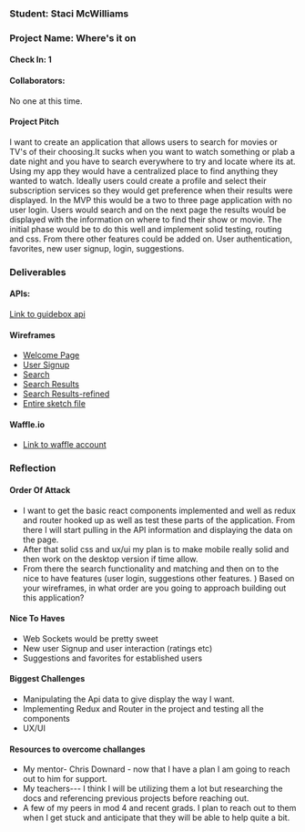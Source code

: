 ### Student: Staci McWilliams

### Project Name: Where's it on

#### Check In: 1  

#### Collaborators:  
No one at this time.

#### Project Pitch  
I want to create an application that allows users to search for movies or TV's of their choosing.It sucks when you want to watch something or plab a date night and you have to search everywhere to try and locate where its at. Using my app they would have a centralized place to find anything they wanted to watch. Ideally users could create a profile and select their subscription services so they would get preference when their results were displayed.  In the MVP this would be a two to three page application with no user login. Users would search and on the next page the results would be displayed with the information on where to find their show or movie. The initial phase would be to do this well and implement solid testing, routing and css. From there other features could be added on. User authentication, favorites, new user signup, login, suggestions.

### Deliverables  

#### APIs:  
[Link to guidebox api](https://api.guidebox.com/docs)

#### Wireframes
- [Welcome Page](http://i.imgur.com/edyxMxX.png)
- [User Signup](http://i.imgur.com/1FcBL65.png)
- [Search](http://i.imgur.com/4cbRsC1.png)
- [Search Results](http://i.imgur.com/axCHKog.png)
- [Search Results-refined](http://i.imgur.com/G6Hqddu.png)
- [Entire sketch file](http://i.imgur.com/BAhxtVG.png)


#### Waffle.io
- [Link to waffle account](https://waffle.io/stacimcwilliams/wheres_it_on)

### Reflection  

#### Order Of Attack  
- I want to get the basic react components implemented and well as redux and router hooked up as well as test these
parts of the application. From there I will start pulling in the API information and displaying the data on the page.
- After that solid css and ux/ui my plan is to make mobile really solid and then work on the desktop version if time allow.
- From there the search functionality and matching and then on to the nice to have features (user login, suggestions other features. )
Based on your wireframes, in what order are you going to approach building out this application?

#### Nice To Haves   
- Web Sockets would be pretty sweet
- New user Signup and user interaction (ratings etc)
- Suggestions and favorites for established users


#### Biggest Challenges

- Manipulating the Api data to give display the way I want.
- Implementing Redux and Router in the project and testing all the components
- UX/UI

#### Resources to overcome challanges

- My mentor- Chris Downard - now that I have a plan I am going to reach out to him for support.
- My teachers--- I think I will be utilizing them a lot but researching the docs and referencing previous projects before reaching out.
- A few of my peers in mod 4 and recent grads. I plan to reach out to them when I get stuck and anticipate that they will be able to
help quite a bit.
